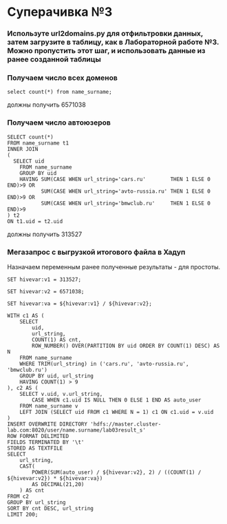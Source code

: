 # Суперачивка №3

### Используте url2domains.py для отфильтровки данных, затем загрузите в таблицу, как в Лабораторной работе №3. Можно пропустить этот шаг, и использовать данные из ранее созданной таблицы

### Получаем число всех доменов
```
select count(*) from name_surname;
```
должны получить 6571038

###  Пoлучаем число автоюзеров

```
SELECT count(*)
FROM name_surname t1
INNER JOIN
(
  SELECT uid
    FROM name_surname
    GROUP BY uid
    HAVING SUM(CASE WHEN url_string='cars.ru'        THEN 1 ELSE 0 END)>9 OR 
           SUM(CASE WHEN url_string='avto-russia.ru' THEN 1 ELSE 0 END)>9 OR
           SUM(CASE WHEN url_string='bmwclub.ru'     THEN 1 ELSE 0 END)>9
) t2
ON t1.uid = t2.uid
```

должны получить 313527


### Мегазапрос с выгрузкой итогового файла в Хадуп

Назначаем переменным ранее полученные результаты - для простоты.

```
SET hivevar:v1 = 313527;

SET hivevar:v2 = 6571038;

SET hivevar:va = ${hivevar:v1} / ${hivevar:v2};

WITH c1 AS (
    SELECT
        uid,
        url_string,
        COUNT(1) AS cnt,
        ROW_NUMBER() OVER(PARTITION BY uid ORDER BY COUNT(1) DESC) AS N
    FROM name_surname
    WHERE TRIM(url_string) in ('cars.ru', 'avto-russia.ru', 'bmwclub.ru')
    GROUP BY uid, url_string
    HAVING COUNT(1) > 9
), c2 AS (
    SELECT v.uid, v.url_string,
        CASE WHEN c1.uid IS NULL THEN 0 ELSE 1 END AS auto_user
    FROM name_surname v
    LEFT JOIN (SELECT uid FROM c1 WHERE N = 1) c1 ON c1.uid = v.uid
)
INSERT OVERWRITE DIRECTORY 'hdfs://master.cluster-lab.com:8020/user/name.surname/lab03result_s'
ROW FORMAT DELIMITED
FIELDS TERMINATED BY '\t'
STORED AS TEXTFILE
SELECT
    url_string,
    CAST(
        POWER(SUM(auto_user) / ${hivevar:v2}, 2) / ((COUNT(1) / ${hivevar:v2}) * ${hivevar:va})
        AS DECIMAL(21,20)
    ) AS cnt
FROM c2
GROUP BY url_string
SORT BY cnt DESC, url_string
LIMIT 200;
```


